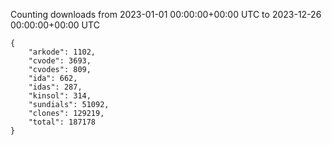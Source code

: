 
Counting downloads from 2023-01-01 00:00:00+00:00 UTC to 2023-12-26 00:00:00+00:00 UTC

```
{
    "arkode": 1102,
    "cvode": 3693,
    "cvodes": 809,
    "ida": 662,
    "idas": 287,
    "kinsol": 314,
    "sundials": 51092,
    "clones": 129219,
    "total": 187178
}
```
